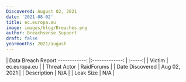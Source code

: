 ```yaml
---
Discovered: August 02, 2021
date: '2021-08-02'
title: ec.europa.eu
image: images/blog/Breaches.png
author: Breachsense Support
draft: false
yearmonths: 2021/august
---
```



| Data Breach Report
------------:   |:-------------:    | :-----:|
| Victim    | ec.europa.eu      | 
| Threat Actor    | RaidForums      | 
| Date Discovered    | Aug 02, 2021      | 
| Description    | N/A      | 
| Leak Size    | N/A      | 

